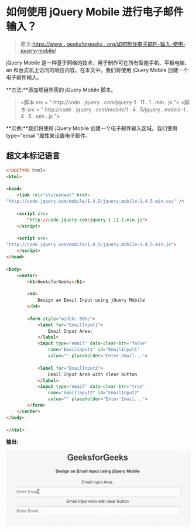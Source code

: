 # 如何使用 jQuery Mobile 进行电子邮件输入？

> 原文:[https://www . geeksforgeeks . org/如何制作电子邮件-输入-使用-jquery-mobile/](https://www.geeksforgeeks.org/how-to-make-an-email-input-using-jquery-mobile/)

jQuery Mobile 是一种基于网络的技术，用于制作可在所有智能手机、平板电脑、an 和台式机上访问的响应内容。在本文中，我们将使用 jQuery Mobile 创建一个电子邮件输入。

**方法:**添加项目所需的 jQuery Mobile 脚本。

> <link rel="”stylesheet”" href="”http://code.jquery.com/mobile/1.4.5/jquery.mobile-1.4.5.min.css”">
> <脚本 src = " http://code . jquery . com/jquery-1 . 11 . 1 . min . js "></脚本>
> <脚本 src = " http://code . jquery . com/mobile/1 . 4 . 5/jquery . mobile-1 . 4 . 5 . min . js "></脚本>

**示例:**我们将使用 jQuery Mobile 创建一个电子邮件输入区域。我们使用 type="email "属性来设置电子邮件。

## 超文本标记语言

```html
<!DOCTYPE html>
<html>

<head>
    <link rel="stylesheet" href=
"http://code.jquery.com/mobile/1.4.5/jquery.mobile-1.4.5.min.css" />

    <script src=
        "http://code.jquery.com/jquery-1.11.1.min.js">
    </script>

    <script src=
"http://code.jquery.com/mobile/1.4.5/jquery.mobile-1.4.5.min.js">
    </script>
</head>

<body>
    <center>
        <h1>GeeksforGeeks</h1>

        <h4>
            Design an Email Input using jQuery Mobile
        </h4>

        <form style="width: 50%;">
            <label for="EmailInput1">
                Email Input Area:
            </label>
            <input type="email" data-clear-btn="false" 
                name="EmailInput1" id="EmailInput1" 
                value="" placeholder="Enter Email...">

            <label for="EmailInput2">
                Email Input Area with clear Button
            </label>
            <input type="email" data-clear-btn="true" 
                name="EmailInput2" id="EmailInput2" 
                value="" placeholder="Enter Email...">
        </form>
    </center>
</body>

</html>
```

**输出:**

![](img/82732eb5958d73140b283103a051e08d.png)